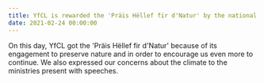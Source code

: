 ```yaml
---
title: YfCL is rewarded the 'Präis Hëllef fir d'Natur' by the national museum of natural History
date: 2021-02-24 00:00:00
---
```


On this day, YfCL got the 'Präis Hëllef fir d'Natur' because of its engagement to preserve nature and in order to encourage us even more to continue.
We also expressed our concerns about the climate to the ministries present with speeches.
